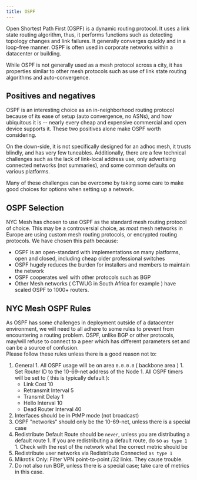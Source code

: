 ```yaml
---
title: OSPF
---
```

Open Shortest Path First (OSPF) is a dynamic routing protocol. It uses a link state routing algorithm, thus, it performs functions such as detecting topology changes and link failures. It generally converges quickly and in a loop-free manner. OSPF is often used in corporate networks within a datacenter or building.  

While OSPF is not generally used as a mesh protocol across a city, it has properties similar to other mesh protocols such as use of link state routing algorithms and auto-convergence.  

## Positives and negatives

OSPF is an interesting choice as an in-neighborhood routing protocol because of its ease of setup (auto convergence, no ASNs), and how ubiquitous it is -- nearly every cheap and expensive commercial and open device supports it. These two positives alone make OSPF worth considering.

On the down-side, it is not specifically designed for an adhoc mesh, it trusts blindly, and has very few tuneables. Additionally, there are a few technical challenges such as the lack of link-local address use, only advertising connected networks (not summaries), and some common defaults on various platforms.  

Many of these challenges can be overcome by taking some care to make good choices for options when setting up a network.

## OSPF Selection

NYC Mesh has chosen to use OSPF as the standard mesh routing protocol of choice. This may be a controversial choice, as _most_ mesh networks in Europe are using custom mesh routing protocols, or encrypted routing protocols. We have chosen this path because:

* OSPF is an open-standard with implementations on many platforms, open and closed, including cheap older professional switches
* OSPF hugely reduces the burden for installers and members to maintain the network
* OSPF cooperates well with other protocols such as BGP
* Other Mesh networks ( CTWUG in South Africa for example ) have scaled OSPF to 1000+ routers.

## NYC Mesh OSPF Rules

As OSPF has some challenges in deployment outside of a datacenter environment, we will need to all adhere to some rules to prevent from encountering a routing problem.
OSPF, unlike BGP or other protocols, may/will refuse to connect to a peer which has different parameters set and can be a source of confusion.  
Please follow these rules unless there is a good reason not to:

  1. General
    1. All OSPF usage will be on area `0.0.0.0` ( backbone area )
    1. Set Router ID to the 10-69-net address of the Node
    1. All OSPF timers will be set to ( this is typically default ):
      - Link Cost 10
      - Retransmit Interval 5
      - Transmit Delay 1
      - Hello Interval 10
      - Dead Router Interval 40
  1. Interfaces should be in PtMP mode (not broadcast)
  1. OSPF "networks" should only be the 10-69-net, unless there is a special case
  1. Redistribute Default Route should be `never`, unless you are distributing a default route
    1. If you are redistributing a default route, do so `as type 1`
    1. Check with the rest of the network what the correct metric should be
  1. Redistribute user networks via Redistribute Connected `as type 1`
  1. Mikrotik Only: Filter VPN point-to-point /32 links. They cause trouble.
  1. Do not also run BGP, unless there is a special case; take care of metrics in this case.

